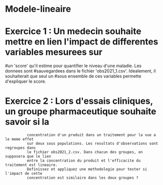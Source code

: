 # Modele-lineaire


# Exercice 1 : Un medecin souhaite mettre en lien l'impact de differentes variables mesurees sur
#un 'score' qu'il estime pour quantifier le niveau d'une maladie. Les donnees sont
#sauvegardees dans le fichier 'obs2021_1.csv'. Idealement, il souhaiterait que seul un
#sous ensemble de ces variables permette d'expliquer le score.


# Exercice 2 : Lors d'essais cliniques, un groupe pharmaceutique souhaite savoir si la
              concentration d'un produit dans un traitement pour la vue a le meme effet
              sur deux sous populations. Les resultats d'observations sont regroupes dans
              le fichier obs2021_2.csv. Dans chacun des groupes, on supposera que le lien
              entre la concentration du produit et l'efficacite du traitement est lineaire.
              Definissez et appliquez une methodologie pour tester si l'impact de cette
              concentration est similaire dans les deux groupes ?
